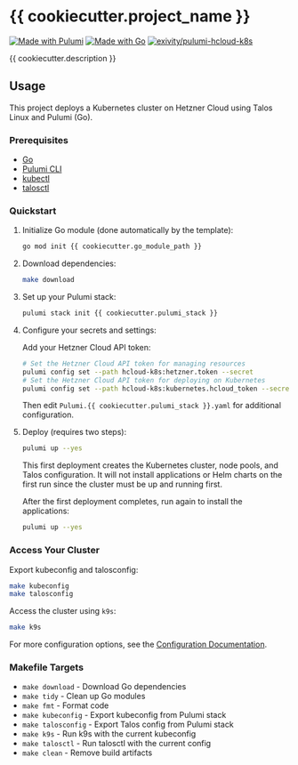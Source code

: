 # {{ cookiecutter.project_name }}

[![Made with Pulumi](https://img.shields.io/badge/Made%20with-Pulumi-5F43E9?logo=pulumi&logoColor=white)](https://www.pulumi.com/)
[![Made with Go](https://img.shields.io/badge/Made%20with-Go-00ADD8?logo=go&logoColor=white)](https://golang.org/)
[![exivity/pulumi-hcloud-k8s](https://img.shields.io/github/stars/exivity/pulumi-hcloud-k8s?style=social&label=exivity%2Fpulumi-hcloud-k8s)](https://github.com/exivity/pulumi-hcloud-k8s)

{{ cookiecutter.description }}

## Usage

This project deploys a Kubernetes cluster on Hetzner Cloud using Talos Linux and Pulumi (Go).

### Prerequisites

- [Go](https://go.dev/doc/install)
- [Pulumi CLI](https://www.pulumi.com/docs/install/)
- [kubectl](https://kubernetes.io/docs/tasks/tools/)
- [talosctl](https://www.talos.dev/v1.10/talos-guides/install/talosctl/)

### Quickstart

1. Initialize Go module (done automatically by the template):

   ```sh
   go mod init {{ cookiecutter.go_module_path }}
   ```

2. Download dependencies:

   ```sh
   make download
   ```

3. Set up your Pulumi stack:

   ```sh
   pulumi stack init {{ cookiecutter.pulumi_stack }}
   ```

4. Configure your secrets and settings:

   Add your Hetzner Cloud API token:

   ```sh
   # Set the Hetzner Cloud API token for managing resources
   pulumi config set --path hcloud-k8s:hetzner.token --secret
   # Set the Hetzner Cloud API token for deploying on Kubernetes
   pulumi config set --path hcloud-k8s:kubernetes.hcloud_token --secret
   ```

   Then edit `Pulumi.{{ cookiecutter.pulumi_stack }}.yaml` for additional configuration.

5. Deploy (requires two steps):

   ```sh
   pulumi up --yes
   ```

   This first deployment creates the Kubernetes cluster, node pools, and Talos configuration. It will not install applications or Helm charts on the first run since the cluster must be up and running first.

   After the first deployment completes, run again to install the applications:

   ```sh
   pulumi up --yes
   ```

### Access Your Cluster

Export kubeconfig and talosconfig:

```sh
make kubeconfig
make talosconfig
```

Access the cluster using `k9s`:

```sh
make k9s
```

For more configuration options, see the [Configuration Documentation](https://github.com/exivity/pulumi-hcloud-k8s/blob/main/docs/configuration.md).

### Makefile Targets

- `make download` - Download Go dependencies
- `make tidy` - Clean up Go modules
- `make fmt` - Format code
- `make kubeconfig` - Export kubeconfig from Pulumi stack
- `make talosconfig` - Export Talos config from Pulumi stack
- `make k9s` - Run k9s with the current kubeconfig
- `make talosctl` - Run talosctl with the current config
- `make clean` - Remove build artifacts
